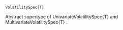 ```
VolatilitySpec{T}
```

Abstract supertype of UnivariateVolatilitySpec{T} and MultivariateVolatilitySpec{T} .
